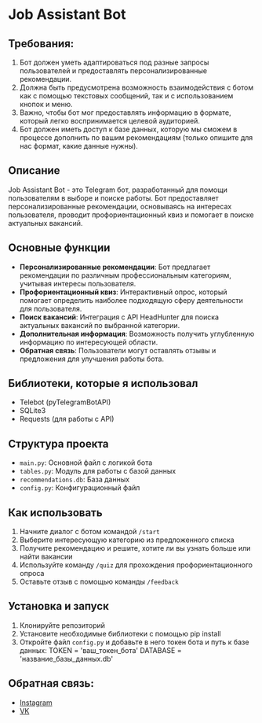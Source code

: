# Job Assistant Bot

## Требования:
1. Бот должен уметь адаптироваться под разные запросы пользователей и предоставлять персонализированные рекомендации.
2. Должна быть предусмотрена возможность взаимодействия с ботом как с помощью текстовых сообщений, так и с использованием кнопок и меню.
3. Важно, чтобы бот мог предоставлять информацию в формате, который легко воспринимается целевой аудиторией.
4. Бот должен иметь доступ к базе данных, которую мы сможем в процессе дополнить по вашим рекомендациям (только опишите для нас формат, какие данные нужны).

## Описание

Job Assistant Bot - это Telegram бот, разработанный для помощи пользователям в выборе и поиске работы. Бот предоставляет персонализированные рекомендации, основываясь на интересах пользователя, проводит профориентационный квиз и помогает в поиске актуальных вакансий.

## Основные функции

- **Персонализированные рекомендации**: Бот предлагает рекомендации по различным профессиональным категориям, учитывая интересы пользователя.
- **Профориентационный квиз**: Интерактивный опрос, который помогает определить наиболее подходящую сферу деятельности для пользователя.
- **Поиск вакансий**: Интеграция с API HeadHunter для поиска актуальных вакансий по выбранной категории.
- **Дополнительная информация**: Возможность получить углубленную информацию по интересующей области.
- **Обратная связь**: Пользователи могут оставлять отзывы и предложения для улучшения работы бота.

## Библиотеки, которые я использовал

- Telebot (pyTelegramBotAPI)
- SQLite3
- Requests (для работы с API)

## Структура проекта

- `main.py`: Основной файл с логикой бота
- `tables.py`: Модуль для работы с базой данных
- `recommendations.db`: База данных
- `config.py`: Конфигурационный файл

## Как использовать

1. Начните диалог с ботом командой `/start`
2. Выберите интересующую категорию из предложенного списка
3. Получите рекомендацию и решите, хотите ли вы узнать больше или найти вакансии
4. Используйте команду `/quiz` для прохождения профориентационного опроса
5. Оставьте отзыв с помощью команды `/feedback`

## Установка и запуск

1. Клонируйте репозиторий
2. Установите необходимые библиотеки с помощью pip install 
3. Откройте файл `config.py` и добавьте в него токен бота и путь к базе данных:
   TOKEN = 'ваш_токен_бота'
   DATABASE = 'название_базы_данных.db'

## Обратная связь:
- [Instagram](https://www.instagram.com/chll_killer/)
- [VK](https://vk.com/id543558031)
